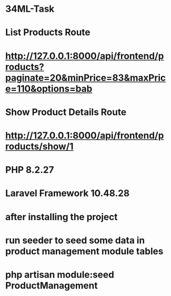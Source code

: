 # 34ML-Task

# List Products Route

# http://127.0.0.1:8000/api/frontend/products?paginate=20&minPrice=83&maxPrice=110&options=bab

# Show Product Details Route

# http://127.0.0.1:8000/api/frontend/products/show/1

# PHP 8.2.27

# Laravel Framework 10.48.28

# after installing the project 

# run seeder to seed some data in product management module tables 

# php artisan module:seed ProductManagement 